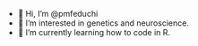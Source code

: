 - 👋 Hi, I’m @pmfeduchi
- 👀 I’m interested in genetics and neuroscience.
- 🌱 I’m currently learning how to code in R.

<!---
pmfeduchi/pmfeduchi is a ✨ special ✨ repository because its `README.md` (this file) appears on your GitHub profile.
You can click the Preview link to take a look at your changes.
--->
